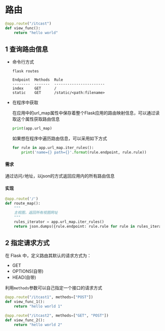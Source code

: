 # 路由

```python
@app.route("/itcast")
def view_func():
    return "hello world"
```

## 1 查询路由信息

* 命令行方式

  ```shell
  flask routes
  ```

  ```shell
  Endpoint  Methods  Rule
  --------  -------  -----------------------
  index     GET      /
  static    GET      /static/<path:filename>
  ```

* 在程序中获取

  在应用中的url_map属性中保存着整个Flask应用的路由映射信息，可以通过读取这个属性获取路由信息

  ```python
  print(app.url_map)
  ```

  如果想在程序中遍历路由信息，可以采用如下方式

  ```python
  for rule in app.url_map.iter_rules():
      print('name={} path={}'.format(rule.endpoint, rule.rule))
  ```

#### 需求

通过访问`/`地址，以json的方式返回应用内的所有路由信息

#### 实现

```python
@app.route('/')
def route_map():
    """
    主视图，返回所有视图网址
    """
    rules_iterator = app.url_map.iter_rules()
    return json.dumps({rule.endpoint: rule.rule for rule in rules_iterator})
```

## 2 指定请求方式

在 Flask 中，定义路由其默认的请求方式为：

- GET
- OPTIONS(自带)
- HEAD(自带)

利用`methods`参数可以自己指定一个接口的请求方式

```python
@app.route("/itcast1", methods=["POST"])
def view_func_1():
    return "hello world 1"
  
@app.route("/itcast2", methods=["GET", "POST"])
def view_func_2():
    return "hello world 2"
```

